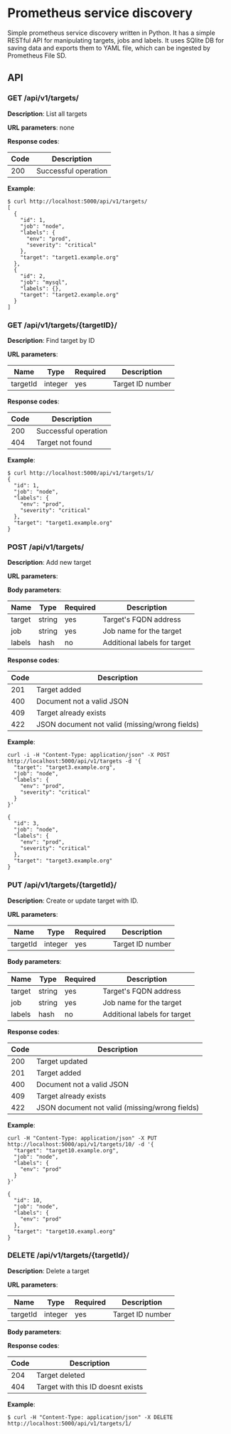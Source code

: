 # Prometheus service discovery

Simple prometheus service discovery written in Python. It has a simple RESTful API for manipulating targets, jobs and labels. It uses SQlite DB for saving data and exports them to YAML file, which can be ingested by Prometheus File SD.

## API

### GET /api/v1/targets/
**Description**: List all targets

**URL parameters**: none

**Response codes**:

| Code |     Description      |
|------|----------------------|
|  200 | Successful operation |

**Example**:
```
$ curl http://localhost:5000/api/v1/targets/
[
  {
    "id": 1,
    "job": "node",
    "labels": {
      "env": "prod",
      "severity": "critical"
    },
    "target": "target1.example.org"
  },
  {
    "id": 2,
    "job": "mysql",
    "labels": {},
    "target": "target2.example.org"
  }
]
```

### GET /api/v1/targets/{targetID}/
**Description**: Find target by ID

**URL parameters**: 

| Name     | Type     | Required | Description          |
| -------- | -------- | -------- | -------------------- |
| targetId | integer  | yes      | Target ID number     |

**Response codes**:

| Code |     Description      |
|------|----------------------|
|  200 | Successful operation |
|  404 | Target not found     |

**Example**:
```
$ curl http://localhost:5000/api/v1/targets/1/
{
  "id": 1,
  "job": "node",
  "labels": {
    "env": "prod",
    "severity": "critical"
  },
  "target": "target1.example.org"
}
```

### POST /api/v1/targets/
**Description**: Add new target

**URL parameters**:

**Body parameters**:

|  Name  |  Type  | Required |         Description          |
|--------|--------|----------|------------------------------|
| target | string | yes      | Target's FQDN address        |
| job    | string | yes      | Job name for the target      |
| labels | hash   | no       | Additional labels for target |

**Response codes**:

| Code |                  Description                   |
|------|------------------------------------------------|
|  201 | Target added                                   |
|  400 | Document not a valid JSON                      |
|  409 | Target already exists                          |
|  422 | JSON document not valid (missing/wrong fields) |

**Example**:
```
curl -i -H "Content-Type: application/json" -X POST http://localhost:5000/api/v1/targets -d '{
  "target": "target3.example.org",
  "job": "node",
  "labels": {
    "env": "prod",
    "severity": "critical"
  }
}'

{
  "id": 3,
  "job": "node",
  "labels": {
    "env": "prod",
    "severity": "critical"
  },
  "target": "target3.example.org"
}
```


### PUT /api/v1/targets/{targetId}/
**Description**: Create or update target with ID.

**URL parameters**:

| Name     | Type     | Required | Description          |
| -------- | -------- | -------- | -------------------- |
| targetId | integer  | yes      | Target ID number     |

**Body parameters**:

|  Name  |  Type  | Required |         Description          |
|--------|--------|----------|------------------------------|
| target | string | yes      | Target's FQDN address        |
| job    | string | yes      | Job name for the target      |
| labels | hash   | no       | Additional labels for target |

**Response codes**:

| Code |                  Description                   |
|------|------------------------------------------------|
|  200 | Target updated                                 |
|  201 | Target added                                   |
|  400 | Document not a valid JSON                      |
|  409 | Target already exists                          |
|  422 | JSON document not valid (missing/wrong fields) |

**Example**:
```
curl -H "Content-Type: application/json" -X PUT http://localhost:5000/api/v1/targets/10/ -d '{
  "target": "target10.example.org",
  "job": "node",
  "labels": {
    "env": "prod"
  }
}'

{
  "id": 10,
  "job": "node",
  "labels": {
    "env": "prod"
  },
  "target": "target10.exampl.eorg"
}
```

### DELETE /api/v1/targets/{targetId}/
**Description**: Delete a target

**URL parameters**:

| Name     | Type     | Required | Description          |
| -------- | -------- | -------- | -------------------- |
| targetId | integer  | yes      | Target ID number     |

**Body parameters**:

**Response codes**:

| Code |                  Description                   |
|------|------------------------------------------------|
|  204 | Target deleted                                 |
|  404 | Target with this ID doesnt exists                                   |

**Example**:
```
$ curl -H "Content-Type: application/json" -X DELETE http://localhost:5000/api/v1/targets/1/
```
